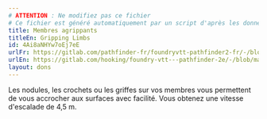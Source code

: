 ```yaml
---
# ATTENTION : Ne modifiez pas ce fichier
# Ce fichier est généré automatiquement par un script d'après les données du module Foundry VTT officiel et de sa traduction
title: Membres agrippants
titleEn: Gripping Limbs
id: 4Ai8aNHYw7oEj7eE
urlFr: https://gitlab.com/pathfinder-fr/foundryvtt-pathfinder2-fr/-/blob/master/data/feats/4Ai8aNHYw7oEj7eE.htm
urlEn: https://gitlab.com/hooking/foundry-vtt---pathfinder-2e/-/blob/master/packs/data/feats.db/gripping-limbs.json
layout: dons
---
```

Les nodules, les crochets ou les griffes sur vos membres vous permettent de vous accrocher aux surfaces avec facilité. Vous obtenez une vitesse d'escalade de 4,5 m.
